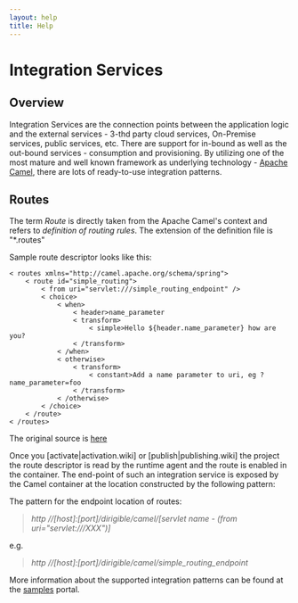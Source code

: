 ```yaml
---
layout: help
title: Help
---
```


Integration Services
===

Overview
---

Integration Services are the connection points between the application logic and the external services - 3-thd party cloud services, 
On-Premise services, public services, etc. There are support for in-bound as well as the out-bound services - consumption and provisioning. 
By utilizing one of the most mature and well known framework as underlying technology - 
[Apache Camel](http://camel.apache.org/), there are lots of ready-to-use integration patterns.

Routes
---

The term *Route* is directly taken from the Apache Camel's context and refers to *definition of routing rules*. The extension of the definition file is "\*.routes"

Sample route descriptor looks like this:

<pre><code>< routes xmlns="http://camel.apache.org/schema/spring">
    < route id="simple_routing">
        < from uri="servlet:///simple_routing_endpoint" />
        < choice>
            < when>
                < header>name_parameter</header>
                < transform>
                    < simple>Hello ${header.name_parameter} how are you?</simple>
                < /transform>
            < /when>
            < otherwise>
                < transform>
                    < constant>Add a name parameter to uri, eg ?name_parameter=foo</constant>
                < /transform>
            < /otherwise>
        < /choice>
    < /route>
< /routes>
</code></pre>

The original source is [here](http://camel.apache.org/content-based-router.html)

Once you [activate|activation.wiki] or [publish|publishing.wiki] the project the route descriptor is read by the runtime agent and the route is enabled in the container.
The end-point of such an integration service is exposed by the Camel container at the location constructed by the following pattern:

The pattern for the endpoint location of routes:

> *http //[host]:[port]/dirigible/camel/[servlet name - (from uri="servlet:///XXX")]*

e.g.

> *http //[host]:[port]/dirigible/camel/simple_routing_endpoint*

More information about the supported integration patterns can be found at the [samples](../samples/index.wiki) portal.

